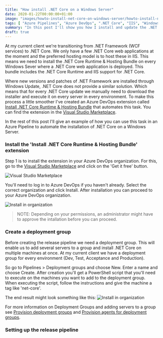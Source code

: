 ```yaml
---
title: "How install .NET Core on a Windows Server"
date: 2020-01-22T00:00:00+01:00
image: "images/howto-install-net-core-on-windows-server/howto-install-net-core-on-windows-server.jpg"
tags: [ "Azure Pipelines", "Azure DevOps", ".NET Core", "IIS", "Windows Server" ]
summary: "In this post I'll show you how I install and update the .NET Core Runtime & Hosting Bundle on Windows Servers using Azure Pipelines."
draft: true
---
```


At my current client we're transitioning from .NET Framework (WCF services) to .NET Core. We only have a few .NET Core web applications at the moment and the preferred hosting model is to host these in IIS. This means we need to install the .NET Core Runtime & Hosting Bundle on every Windows Sever where a .NET Core web application is deployed. This bundle includes the .NET Core Runtime and IIS support for .NET Core.

Where new versions and patches of .NET Framework are installed through Windows Update, .NET Core does not provide a similar solution. Which means that for every .NET Core update we manually need to download the installer and execute it on every server in every environment. To make this process a little smoother I've created an Azure DevOps extension called [Install .NET Core Runtime & Hosting Bundle](https://marketplace.visualstudio.com/items?itemName=rbosma.InstallNetCoreRuntimeAndHosting) that automates this task. You can find the extension in the [Visual Studio Marketplace](https://marketplace.visualstudio.com/items?itemName=rbosma.InstallNetCoreRuntimeAndHosting).

In the rest of this post I'll give an example of how you can use this task in an Azure Pipeline to automate the installation of .NET Core on a Windows Server.

### Install the 'Install .NET Core Runtime & Hosting Bundle' extension

Step 1 is to install the extension in your Azure DevOps organization. For this, go to the [Visual Studio Marketplace](https://marketplace.visualstudio.com/items?itemName=rbosma.InstallNetCoreRuntimeAndHosting) and click on the 'Get it free' button. 

![Visual Studio Marketplace](../../../../../images/howto-install-net-core-on-windows-server/visual-studio-marketplace.png)

You'll need to log in to Azure DevOps if you haven't already. Select the correct organization and click Install. After installation you can proceed to your Azure DevOps organization.

![Install in organization](../../../../../images/howto-install-net-core-on-windows-server/install-in-azure-devops-organization.png)

> NOTE: Depending on your permissions, an administrator might have to approve the intallation before you can proceed.

### Create a deployment group

Before creating the release pipeline we need a deployment group. This will enable us to add several servers to a group and install .NET Core on multiple machines at once. At my current client we have a deployment group for every environment (Dev, Test, Acceptance and Production).

So go to Pipelines > Deployment groups and choose New. Enter a name and choose Create. After creation you'll get a PowerShell script that you'll need to execute on the machines you want to add to the deployment group. When executing the script, follow the instructions and give the machine a tag like 'net-core'.

The end result might look something like this:
![Install in organization](../../../../../images/howto-install-net-core-on-windows-server/deployment-group.png)

For more information on Deployment Groups and adding servers to a group see [Provision deployment groups](https://docs.microsoft.com/en-us/azure/devops/pipelines/release/deployment-groups) and [Provision agents for deployment groups](https://docs.microsoft.com/en-us/azure/devops/pipelines/release/deployment-groups/howto-provision-deployment-group-agents).

### Setting up the release pipeline

